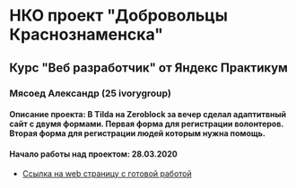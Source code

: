 # НКО проект "Добровольцы Краснознаменска"

## Курс "Веб разработчик" от Яндекс Практикум

### Мясоед Александр (25 ivorygroup)

#### Описание проекта: В Tilda на Zeroblock за вечер сделал адаптитвный сайт с двумя формами. Первая форма для регистрации волонтеров. Вторая форма для регистрации людей которым нужна помощь.

#### Начало работы над проектом: 28.03.2020

* [Ссылка на web страницу с готовой работой](https://dvbfond.tilda.ws/)
